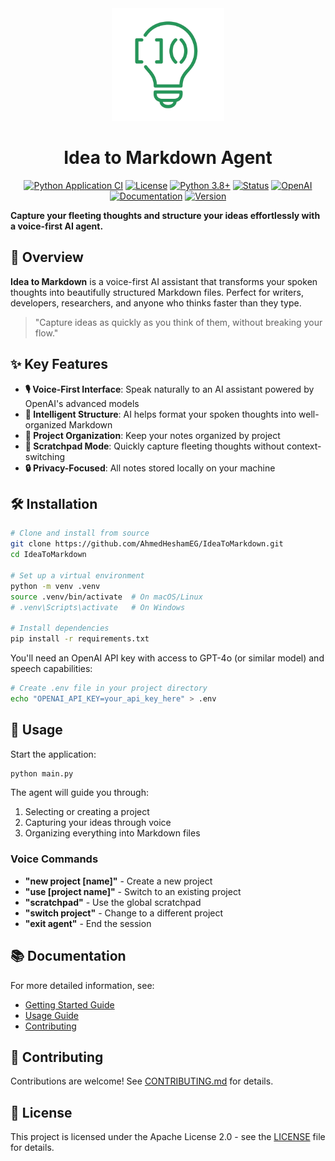 <div align="center">
  <img src="docs/assets/icon.png" alt="Idea to Markdown Logo" width="180" height="180">
  <h1>Idea to Markdown Agent</h1>
  
  [![Python Application CI](https://github.com/AhmedHeshamEG/IdeaToMarkdown/actions/workflows/python-app.yml/badge.svg)](https://github.com/AhmedHeshamEG/IdeaToMarkdown/actions/workflows/python-app.yml)
  [![License](https://img.shields.io/badge/License-Apache_2.0-blue.svg)](https://opensource.org/licenses/Apache-2.0)
  [![Python 3.8+](https://img.shields.io/badge/python-3.8+-blue.svg)](https://www.python.org/downloads/)
  [![Status](https://img.shields.io/badge/status-beta-orange)](https://github.com/AhmedHeshamEG/IdeaToMarkdown)
  [![OpenAI](https://img.shields.io/badge/OpenAI-GPT--4o-green)](https://platform.openai.com/)
  [![Documentation](https://img.shields.io/badge/docs-available-brightgreen)](docs/01_getting_started.md)
  [![Version](https://img.shields.io/badge/version-0.1.0-informational)](https://github.com/AhmedHeshamEG/IdeaToMarkdown/releases)
</div>

**Capture your fleeting thoughts and structure your ideas effortlessly with a voice-first AI agent.**

## 🚀 Overview

**Idea to Markdown** is a voice-first AI assistant that transforms your spoken thoughts into beautifully structured Markdown files. Perfect for writers, developers, researchers, and anyone who thinks faster than they type.

> "Capture ideas as quickly as you think of them, without breaking your flow."

## ✨ Key Features

- **🎙️ Voice-First Interface**: Speak naturally to an AI assistant powered by OpenAI's advanced models
- **🧠 Intelligent Structure**: AI helps format your spoken thoughts into well-organized Markdown
- **📂 Project Organization**: Keep your notes organized by project
- **📝 Scratchpad Mode**: Quickly capture fleeting thoughts without context-switching
- **🔒 Privacy-Focused**: All notes stored locally on your machine

## 🛠️ Installation

```bash
# Clone and install from source
git clone https://github.com/AhmedHeshamEG/IdeaToMarkdown.git
cd IdeaToMarkdown

# Set up a virtual environment
python -m venv .venv
source .venv/bin/activate  # On macOS/Linux
# .venv\Scripts\activate   # On Windows

# Install dependencies
pip install -r requirements.txt
```

You'll need an OpenAI API key with access to GPT-4o (or similar model) and speech capabilities:

```bash
# Create .env file in your project directory
echo "OPENAI_API_KEY=your_api_key_here" > .env
```

## 📖 Usage

Start the application:

```bash
python main.py
```

The agent will guide you through:

1. Selecting or creating a project
2. Capturing your ideas through voice
3. Organizing everything into Markdown files

### Voice Commands

- **"new project [name]"** - Create a new project
- **"use [project name]"** - Switch to an existing project
- **"scratchpad"** - Use the global scratchpad
- **"switch project"** - Change to a different project
- **"exit agent"** - End the session

## 📚 Documentation

For more detailed information, see:

- [Getting Started Guide](docs/01_getting_started.md)
- [Usage Guide](docs/02_usage_guide.md)
- [Contributing](CONTRIBUTING.md)

## 🤝 Contributing

Contributions are welcome! See [CONTRIBUTING.md](CONTRIBUTING.md) for details.

## 📄 License

This project is licensed under the Apache License 2.0 - see the [LICENSE](LICENSE) file for details.
